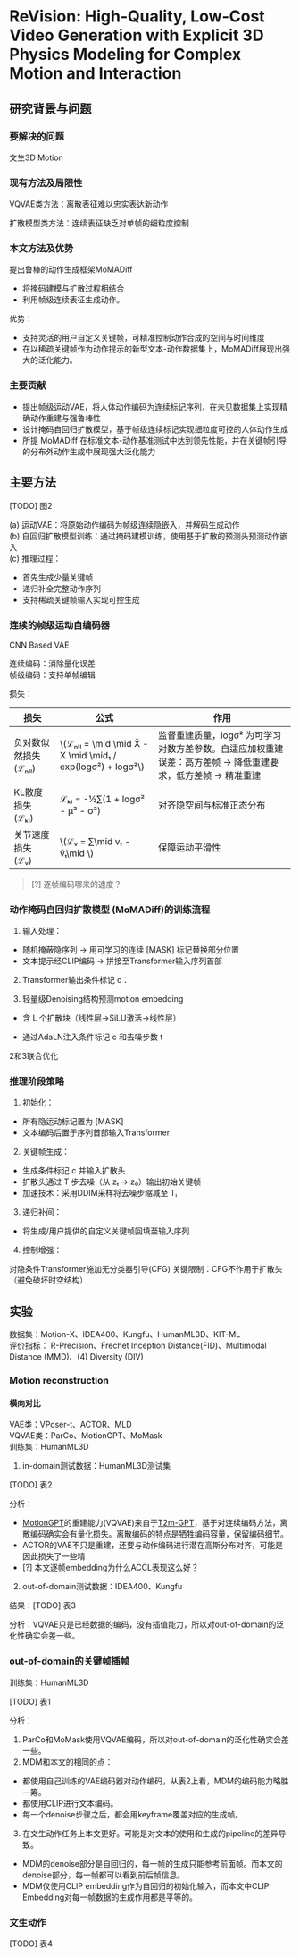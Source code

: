 # ReVision: High-Quality, Low-Cost Video Generation with Explicit 3D Physics Modeling for Complex Motion and Interaction

## 研究背景与问题

### 要解决的问题

文生3D Motion

### 现有方法及局限性

VQVAE类方法：离散表征难以忠实表达新动作

扩散模型类方法：连续表征缺乏对单帧的细粒度控制

### 本文方法及优势

提出鲁棒的动作生成框架MoMADiff
- 将掩码建模与扩散过程相结合
- 利用帧级连续表征生成动作。
  
优势：
- 支持灵活的用户自定义关键帧，可精准控制动作合成的空间与时间维度
- 在以稀疏关键帧作为动作提示的新型文本-动作数据集上，MoMADiff展现出强大的泛化能力。

### 主要贡献

- 提出帧级运动VAE，将人体动作编码为连续标记序列，在未见数据集上实现精确动作重建与强鲁棒性
- 设计掩码自回归扩散模型，基于帧级连续标记实现细粒度可控的人体动作生成
- 所提 MoMADiff 在标准文本-动作基准测试中达到领先性能，并在关键帧引导的分布外动作生成中展现强大泛化能力

## 主要方法

[TODO] 图2

(a) 运动VAE：将原始动作编码为帧级连续隐嵌入，并解码生成动作  
(b) 自回归扩散模型训练：通过掩码建模训练，使用基于扩散的预测头预测动作嵌入  
(c) 推理过程：  
- 首先生成少量关键帧
- 递归补全完整动作序列
- 支持稀疏关键帧输入实现可控生成

### 连续的帧级运动自编码器

CNN Based VAE

连续编码：消除量化误差  
帧级编码：支持单帧编辑

损失：

|损失|公式|作用|
|---|---|---|
|负对数似然损失 (ℒₙₗₗ)|\\(ℒₙₗₗ = \mid \mid X̃ - X \mid \mid₁ / exp(logσ²) + logσ²\\)|监督重建质量，logσ² 为可学习对数方差参数。自适应加权重建误差：高方差帧 → 降低重建要求，低方差帧 → 精准重建|
|KL散度损失 (ℒₖₗ)|ℒₖₗ = -½∑(1 + logσ² - μ² - σ²)|对齐隐空间与标准正态分布|
|关节速度损失 (ℒᵥ)|\\(ℒᵥ = ∑\mid vₜ - ṽₜ\mid \\)|保障运动平滑性|

> [?] 逐帧编码哪来的速度？

### 动作掩码自回归扩散模型 (MoMADiff)的训练流程

1. 输入处理：

- 随机掩蔽隐序列 → 用可学习的连续 [MASK] 标记替换部分位置
- 文本提示经CLIP编码 → 拼接至Transformer输入序列首部

2. Transformer输出条件标记 c：

3. 轻量级Denoising结构预测motion embedding

- 含 L 个扩散块（线性层→SiLU激活→线性层）

- 通过AdaLN注入条件标记 c 和去噪步数 t

2和3联合优化

### 推理阶段策略

1. 初始化：
- 所有隐运动标记置为 [MASK]
- 文本编码后置于序列首部输入Transformer

2. 关键帧生成：

- 生成条件标记 c 并输入扩散头
- 扩散头通过 T 步去噪（从 zₜ → z₀）输出初始关键帧
- 加速技术：采用DDIM采样将去噪步缩减至 Tᵢ

3. 递归补间：
- 将生成/用户提供的自定义关键帧回填至输入序列

4. 控制增强：

对隐条件Transformer施加无分类器引导(CFG)
关键限制：CFG不作用于扩散头（避免破坏时空结构）

## 实验

数据集：Motion-X、IDEA400、Kungfu、HumanML3D、KIT-ML  
评价指标： R-Precision、Frechet Inception Distance(FID)、Multimodal Distance (MMD)、(4) Diversity (DIV) 

### Motion reconstruction

#### 横向对比

VAE类：VPoser-t、ACTOR、MLD  
VQVAE类：ParCo、MotionGPT、MoMask  
训练集：HumanML3D

1. in-domain测试数据：HumanML3D测试集

[TODO] 表2

分析：
- [MotionGPT](./87.md)的重建能力(VQVAE)来自于[T2m-GPT](./88.md)，基于对连续编码方法，离散编码确实会有量化损失。离散编码的特点是牺牲编码容量，保留编码细节。 
- ACTOR的VAE不只是重建，还要与动作编码进行潜在高斯分布对齐，可能是因此损失了一些精
- [?] 本文逐帧embedding为什么ACCL表现这么好？

2.  out-of-domain测试数据：IDEA400、Kungfu

结果：[TODO] 表3

分析：VQVAE只是已经数据的编码，没有插值能力，所以对out-of-domain的泛化性确实会差一些。  

### out-of-domain的关键帧插帧

训练集：HumanML3D

[TODO] 表1

分析：
1. ParCo和MoMask使用VQVAE编码，所以对out-of-domain的泛化性确实会差一些。  
2. MDM和本文的相同的点：
- 都使用自己训练的VAE编码器对动作编码，从表2上看，MDM的编码能力略胜一筹。
- 都使用CLIP进行文本编码。
- 每一个denoise步骤之后，都会用keyframe覆盖对应的生成帧。
3. 在文生动作任务上本文更好。可能是对文本的使用和生成的pipeline的差异导致。
- MDM的denoise部分是自回归的，每一帧的生成只能参考前面帧。而本文的denoise部分，每一帧都可以看到前后帧信息。
- MDM仅使用CLIP embedding作为自回归的初始化输入，而本文中CLIP Embedding对每一帧数据的生成作用都是平等的。  

### 文生动作

[TODO] 表4